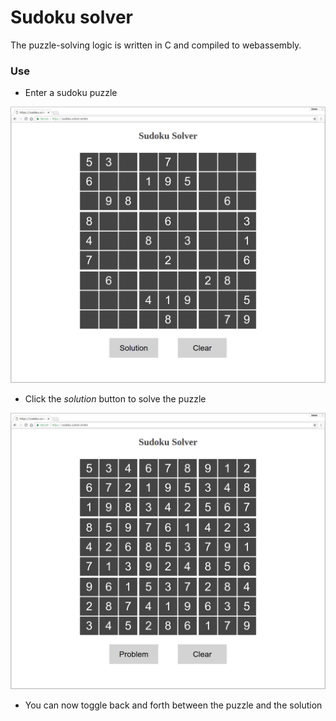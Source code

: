 # Sudoku solver

The puzzle-solving logic is written in C and compiled to webassembly.

### Use

* Enter a sudoku puzzle

![puzzle](images/puzzle.png)

* Click the *solution* button to solve the puzzle

![solved](images/solved.png)

* You can now toggle back and forth between the puzzle and the solution
